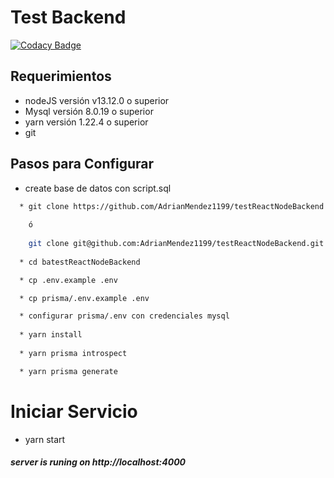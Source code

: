 # Test Backend

[![Codacy Badge](https://api.codacy.com/project/badge/Grade/762029ffed2844c383bccfc6ef3f7bf7)](https://app.codacy.com/manual/AdrianMendez1199/testReactNodeBackend?utm_source=github.com&utm_medium=referral&utm_content=AdrianMendez1199/testReactNodeBackend&utm_campaign=Badge_Grade_Settings)

 ## Requerimientos
  * nodeJS versión v13.12.0 o superior 
  * Mysql versión 8.0.19 o superior 
  * yarn versión 1.22.4 o superior
  * git 

  ## Pasos para Configurar
   * create base de datos con script.sql

  ``` sh 
    * git clone https://github.com/AdrianMendez1199/testReactNodeBackend.git
       
      ó
       
      git clone git@github.com:AdrianMendez1199/testReactNodeBackend.git
     
    * cd batestReactNodeBackend 

    * cp .env.example .env

    * cp prisma/.env.example .env

    * configurar prisma/.env con credenciales mysql 
    
    * yarn install    
    
    * yarn prisma introspect

    * yarn prisma generate
  ```

  # Iniciar Servicio
  * yarn start

  ##### server is runing on http://localhost:4000
 
